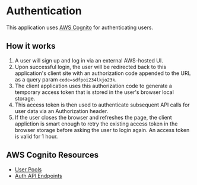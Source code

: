 # Authentication

This application uses [AWS Cognito](https://docs.aws.amazon.com/cognito/index.html) for authenticating users.

## How it works

1. A user will sign up and log in via an external AWS-hosted UI.
1. Upon successful login, the user will be redirected back to this application's client site with an authorization code appended to the URL as a query param `code=sdfpoi234lkjo23k`.
1. The client application uses this authorization code to generate a temporary access token that is stored in the user's browser local storage.
1. This access token is then used to authenticate subsequent API calls for user data via an Authorization header.
1. If the user closes the browser and refreshes the page, the client appliction is smart enough to retry the existing access token in the browser storage before asking the user to login again. An access token is valid for 1 hour.

## AWS Cognito Resources

- [User Pools](https://docs.aws.amazon.com/cognito/latest/developerguide/cognito-user-identity-pools.html)
- [Auth API Endpoints](https://docs.aws.amazon.com/cognito/latest/developerguide/cognito-userpools-server-contract-reference.html)
